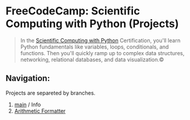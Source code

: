 # FreeCodeCamp: Scientific Computing with Python (Projects)
>In the [Scientific Computing with Python](https://www.freecodecamp.org/learn/scientific-computing-with-python/) Certification, you'll learn Python fundamentals like variables, loops, conditionals, and functions. Then you'll quickly ramp up to complex data structures, networking, relational databases, and data visualization.© 

## Navigation:
Projects are separeted by branches.<br>
1. [main](https://github.com/SibDiP/FreeCodeCamp_CS_with_Python_projects/tree/main) / Info
2. [Arithmetic Formatter](https://github.com/SibDiP/FreeCodeCamp_CS_with_Python_projects/tree/1-arithmetic-formatter)
